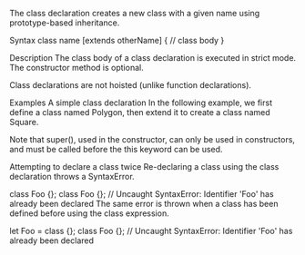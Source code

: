 The class declaration creates a new class with a given name using prototype-based inheritance.

Syntax
class name [extends otherName] {
  // class body
}

Description
The class body of a class declaration is executed in strict mode. The constructor method is optional.

Class declarations are not hoisted (unlike function declarations).

Examples
A simple class declaration
In the following example, we first define a class named Polygon, then extend it to create a class named Square.

Note that super(), used in the constructor, can only be used in constructors, and must be called before the this keyword can be used.

Attempting to declare a class twice
Re-declaring a class using the class declaration throws a SyntaxError.

class Foo {};
class Foo {}; // Uncaught SyntaxError: Identifier 'Foo' has already been declared
The same error is thrown when a class has been defined before using the class expression.

let Foo = class {};
class Foo {}; // Uncaught SyntaxError: Identifier 'Foo' has already been declared